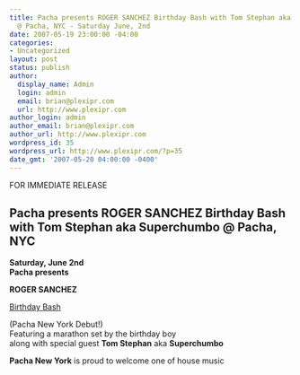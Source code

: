 ```yaml
---
title: Pacha presents ROGER SANCHEZ Birthday Bash with Tom Stephan aka Superchumbo
  @ Pacha, NYC - Saturday June, 2nd
date: 2007-05-19 23:00:00 -04:00
categories:
- Uncategorized
layout: post
status: publish
author:
  display_name: Admin
  login: admin
  email: brian@plexipr.com
  url: http://www.plexipr.com
author_login: admin
author_email: brian@plexipr.com
author_url: http://www.plexipr.com
wordpress_id: 35
wordpress_url: http://www.plexipr.com/?p=35
date_gmt: '2007-05-20 04:00:00 -0400'
---
```


<p>FOR IMMEDIATE RELEASE</p>
<h2>Pacha presents ROGER SANCHEZ Birthday Bash with Tom Stephan aka Superchumbo @ Pacha, NYC</h2>
<p><b>Saturday, June 2nd<br />
Pacha presents</b></p>
<p><b>ROGER SANCHEZ</b></p>
<p><u>Birthday Bash</u></p>
<p>(Pacha New York Debut!)<br />
Featuring a marathon set by the birthday boy<br />
along with special guest <b>Tom Stephan</b> aka <b>Superchumbo</b></p>
<p><b>Pacha New York</b> is proud to welcome one of house music</p>
